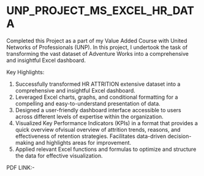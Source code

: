 # UNP_PROJECT_MS_EXCEL_HR_DATA

Completed this Project as a part of my Value Added Course with United Networks of Professionals (UNP).
In this project, I undertook the task of transforming the vast dataset of Adventure Works into a comprehensive and insightful Excel dashboard.

Key Highlights:

1) Successfully transformed HR ATTRITION extensive dataset into a comprehensive and insightful Excel dashboard.
2) Leveraged Excel charts, graphs, and conditional formatting for a compelling and easy-to-understand presentation of data.
3) Designed a user-friendly dashboard interface accessible to users across different levels of expertise within the organization.
4) Visualized Key Performance Indicators (KPIs) in a format that provides a quick overview ofvisual overview of attrition trends, reasons, and effectiveness of retention strategies. Facilitates data-driven decision-making and highlights areas for improvement.
5) Applied relevant Excel functions and formulas to optimize and structure the data for effective visualization.

PDF LINK:-

